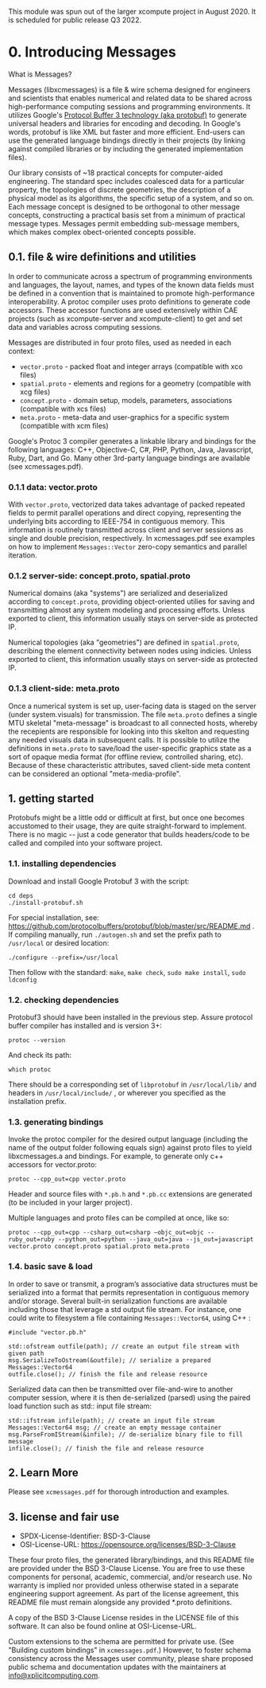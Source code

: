 
This module was spun out of the larger xcompute project in August 2020. It is scheduled for public release Q3 2022. 

# 0. Introducing Messages

What is Messages? 

Messages (libxcmessages) is a file & wire schema designed for engineers and scientists that enables numerical and related data to be shared across high-performance computing sessions and programming environments. It utilizes Google's <a href=https://developers.google.com/protocol-buffers/docs/downloads>Protocol Buffer 3 technology (aka protobuf)</a> to generate universal headers and libraries for encoding and decoding. In Google's words, protobuf is like XML but faster and more efficient. End-users can use the generated language bindings directly in their projects (by linking against compiled libraries or by including the generated implementation files).

Our library consists of ~18 practical concepts for computer-aided engineering. The standard spec includes coalesced data for a particular property, the topologies of discrete geometries, the description of a physical model as its algorithms, the specific setup of a system, and so on. Each message concept is designed to be orthogonal to other message concepts, constructing a practical basis set from a minimum of practical message types. Messages permit embedding sub-message members, which makes complex obect-oriented concepts possible.

## 0.1. file & wire definitions and utilities

In order to communicate across a spectrum of programming environments and languages, the layout, names, and types of the known data fields must be defined in a convention that is maintained to promote high-performance interoperability. A protoc compiler uses proto definitions to generate code accessors. These accessor functions are used extensively within CAE projects (such as xcompute-server and xcompute-client) to get and set data and variables across computing sessions.

Messages are distributed in four proto files, used as needed in each context:

- `vector.proto` - packed float and integer arrays (compatible with xco files)
- `spatial.proto` - elements and regions for a geometry (compatible with xcg files) 
- `concept.proto` - domain setup, models, parameters, associations (compatible with xcs files)
- `meta.proto` - meta-data and user-graphics for a specific system (compatible with xcm files)


Google's Protoc 3 compiler generates a linkable library and bindings for the following languages: C++, Objective-C, C#, PHP, Python, Java, Javascript, Ruby, Dart, and Go. Many other 3rd-party language bindings are available (see xcmessages.pdf).

### 0.1.1 data: vector.proto

With `vector.proto`, vectorized data takes advantage of packed repeated fields to permit parallel operations and direct copying, representing the underlying bits according to IEEE-754 in contiguous memory. This information is routinely transmitted across client and server sessions as single and double precision, respectively. In xcmessages.pdf see examples on how to implement `Messages::Vector` zero-copy semantics and parallel iteration.

### 0.1.2 server-side: concept.proto, spatial.proto

Numerical domains (aka "systems") are serialized and deserialized according to `concept.proto`, providing object-oriented utilies for saving and transmitting almost any system modeling and processing efforts. Unless exported to client, this information usually stays on server-side as protected IP.

Numerical topologies (aka "geometries") are defined in `spatial.proto`, describing the element connectivity between nodes using indicies. Unless exported to client, this information usually stays on server-side as protected IP.

### 0.1.3 client-side: meta.proto

Once a numerical system is set up, user-facing data is staged on the server (under system.visuals) for transmission. The file `meta.proto` defines a single MTU skeletal "meta-message" is broadcast to all connected hosts, whereby the recepients are responsible for looking into this skelton and requesting any needed visuals data in subsequent calls. It is possible to utilize the definitions in `meta.proto` to save/load the user-specific graphics state as a sort of opaque media format (for offline review, controlled sharing, etc). Because of these characteristic attributes, saved client-side meta content can be considered an optional "meta-media-profile".

## 1. getting started

Protobufs might be a little odd or difficult at first, but once one becomes accustomed to their usage, they are quite straight-forward to implement. There is no magic -- just a code generator that builds headers/code to be called and compiled into your software project.

### 1.1. installing dependencies

Download and install Google Protobuf 3 with the script:
```
cd deps
./install-protobuf.sh
```

For special installation, see: https://github.com/protocolbuffers/protobuf/blob/master/src/README.md
. If compiling manually, run `./autogen.sh`  and set the prefix path to `/usr/local` or desired location: 
```
./configure --prefix=/usr/local
```
Then follow with the standard: `make`, `make check`, `sudo make install`, `sudo ldconfig`

### 1.2. checking dependencies

Protobuf3 should have been installed in the previous step. Assure protocol buffer compiler has installed and is version 3+:
```
protoc --version
```
And check its path:
```
which protoc
```
There should be a corresponding set of `libprotobuf` in `/usr/local/lib/` and headers in `/usr/local/include/` , or wherever you specified as the installation prefix.

### 1.3. generating bindings

Invoke the protoc compiler for the desired output language (including the name of the output folder following equals sign) against proto files to yield libxcmessages.a and bindings. For example, to generate only c++ accessors for vector.proto:

```
protoc --cpp_out=cpp vector.proto
```
Header and source files with `*.pb.h` and `*.pb.cc` extensions are generated (to be included in your larger project).

Multiple languages and proto files can be compiled at once, like so:

```
protoc --cpp_out=cpp --csharp_out=csharp –objc_out=objc --ruby_out=ruby --python_out=python --java_out=java --js_out=javascript vector.proto concept.proto spatial.proto meta.proto
```

### 1.4. basic save & load

In order to save or transmit, a program’s associative data structures must be serialized into a format that permits representation in contiguous memory and/or storage. Several built-in serialization functions are available including those that leverage a std output file stream. For instance, one could write to filesystem a file containing `Messages::Vector64`, using C++ :

```#include "vector.pb.h" ```

```
std::ofstream outfile(path); // create an output file stream with given path
msg.SerializeToOstream(&outfile); // serialize a prepared Messages::Vector64
outfile.close(); // finish the file and release resource
```
Serialized data can then be transmitted over file-and-wire to another computer session, where it is then de-serialized (parsed) using the paired load function such as std:: input file stream:
```
std::ifstream infile(path); // create an input file stream
Messages::Vector64 msg; // create an empty message container
msg.ParseFromIStream(&infile); // de-serialize binary file to fill message
infile.close(); // finish the file and release resource
```
## 2. Learn More

Please see `xcmessages.pdf` for thorough introduction and examples.

## 3. license and fair use

- SPDX-License-Identifier: BSD-3-Clause
- OSI-License-URL: https://opensource.org/licenses/BSD-3-Clause

These four proto files, the generated library/bindings, and this README file are provided under the BSD 3-Clause License.
You are free to use these components for personal, academic, commercial, and/or research use.  No warranty is implied nor provided unless otherwise stated in a separate engineering support agreement.  As part of the license agreement, this README file must remain alongside any provided *.proto definitions.

A copy of the BSD 3-Clause License resides in the LICENSE file of this software. It can also be found online at OSI-License-URL.

Custom extensions to the schema are permitted for private use.  (See "Building custom bindings" in `xcmessages.pdf`.)
However, to foster schema consistency across the Messages user community, please share proposed public schema and documentation updates with the maintainers at info@xplicitcomputing.com.

